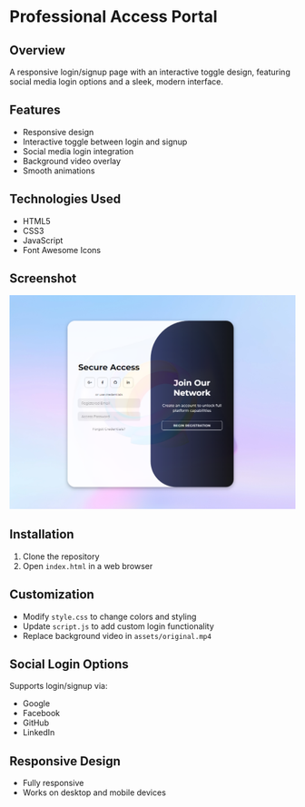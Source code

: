 # Professional Access Portal

## Overview
A responsive login/signup page with an interactive toggle design, featuring social media login options and a sleek, modern interface.

## Features
- Responsive design
- Interactive toggle between login and signup
- Social media login integration
- Background video overlay
- Smooth animations

## Technologies Used
- HTML5
- CSS3
- JavaScript
- Font Awesome Icons

## Screenshot
![Login Page Screenshot](assets/screenshot.png)

## Installation
1. Clone the repository
2. Open `index.html` in a web browser

## Customization
- Modify `style.css` to change colors and styling
- Update `script.js` to add custom login functionality
- Replace background video in `assets/original.mp4`

## Social Login Options
Supports login/signup via:
- Google
- Facebook
- GitHub
- LinkedIn

## Responsive Design
- Fully responsive
- Works on desktop and mobile devices
